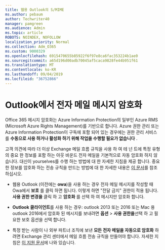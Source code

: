 ```yaml
---
title: 웹용 Outlook의 S/MIME
ms.author: pebaum
author: Techwriter40
manager: pamgreen
ms.audience: Admin
ms.topic: article
ROBOTS: NOINDEX, NOFOLLOW
localization_priority: Normal
ms.collection: Adm_O365
ms.custom: 9000329
ms.openlocfilehash: 6915470655b85922f6f97e8ca6fac353224b1ae0
ms.sourcegitcommit: a65d196d00adb70045af5caca9828fe44b951f61
ms.translationtype: MT
ms.contentlocale: ko-KR
ms.lasthandoff: 09/04/2019
ms.locfileid: "36752866"
---
```

# <a name="encrypt-email-messages-in-outlook"></a>Outlook에서 전자 메일 메시지 암호화

Office 365 메시지 암호화는 Azure Information Protection의 일부인 Azure RMS (Microsoft Azure Rights Management)를 기반으로 합니다. Azure 권한 관리 또는 Azure Information Protection이 구독에 포함 되어 있는 경우에는 권한 관리 서비스를 **수동으로 사용 하거나 활성화 하기 위해 작업을 수행할 필요가 없습니다** .

고객 의견에 따라 더 이상 Exchange 메일 흐름 규칙을 사용 하 여 테 넌 트에 특정 유형의 중요 한 정보를 포함 하는 아웃 바운드 전자 메일을 기본적으로 자동 암호화 하지 않습니다. 대신이 yourselves를 수행 하는 방법에 대 한 자세한 지침을 제공 합니다. 중요 한 정보를 암호화 하는 전송 규칙을 만드는 방법에 대 한 자세한 내용은 [이 문서](https://aka.ms/OmeEtr)를 참조 하십시오.

- 웹용 Outlook (이전에는 **owa**)을 사용 하는 경우 전자 메일 메시지를 작성할 때 Owa에서 **보호** 를 클릭 하면 됩니다. 이렇게 하면 "전달 금지" 권한이 적용 됩니다. **사용 권한 변경을** 클릭 하 고 **암호화** 를 선택 하 여 메시지만 암호화 합니다.

- **Outlook 클라이언트**를 사용 하는 경우: outlook 2013 또는 2016 또는 Mac 용 outlook 2016에서 암호화 된 메시지를 보내려면 **옵션** > **사용 권한을**선택 하 고 필요한 보호 옵션을 선택 합니다.

- 특정 받는 사람이 나 외부 파트너 조직에 보낸 **모든 전자 메일을 자동으로 암호화** 하려면 Exchange 관리 센터에서 메일 흐름 전송 규칙을 만들어야 합니다. 자세한 지침은 [이 지원 문서](https://docs.microsoft.com/office365/securitycompliance/define-mail-flow-rules-to-encrypt-email#create-a-mail-flow-rule-to-encrypt-email-messages-with-the-new-ome-capabilities)에 나와 있습니다.


